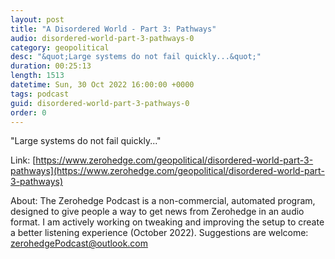 ```yaml
---
layout: post
title: "A Disordered World - Part 3: Pathways"
audio: disordered-world-part-3-pathways-0
category: geopolitical
desc: "&quot;Large systems do not fail quickly...&quot;"
duration: 00:25:13
length: 1513
datetime: Sun, 30 Oct 2022 16:00:00 +0000
tags: podcast
guid: disordered-world-part-3-pathways-0
order: 0
---
```

&quot;Large systems do not fail quickly...&quot;

Link: [https://www.zerohedge.com/geopolitical/disordered-world-part-3-pathways](https://www.zerohedge.com/geopolitical/disordered-world-part-3-pathways)

About: The Zerohedge Podcast is a non-commercial, automated program, designed to give people a way to get news from Zerohedge in an audio format.  I am actively working on tweaking and improving the setup to create a better listening experience (October 2022).  Suggestions are welcome: [zerohedgePodcast@outlook.com](mailto:zerohedgePodcast@outlook.com)